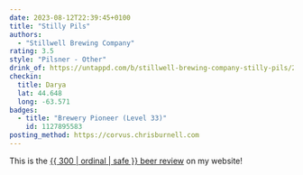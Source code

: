 ```yaml
---
date: 2023-08-12T22:39:45+0100
title: "Stilly Pils"
authors:
  - "Stillwell Brewing Company"
rating: 3.5
style: "Pilsner - Other"
drink_of: https://untappd.com/b/stillwell-brewing-company-stilly-pils/2211361
checkin:
  title: Darya
  lat: 44.648
  long: -63.571
badges:
  - title: "Brewery Pioneer (Level 33)"
    id: 1127895583
posting_method: https://corvus.chrisburnell.com
---
```


<p class=" [ box ] [ center ] [ gamma ] ">This is the <a href="/beer/">{{ 300 | ordinal | safe }} beer review</a> on my website!</p>
